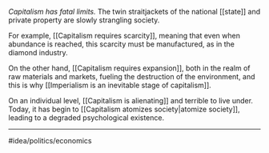 *Capitalism has fatal limits.* The twin straitjackets of the national [[state]] and private property are slowly strangling society. 

For example, [[Capitalism requires scarcity]], meaning that even when abundance is reached, this scarcity must be manufactured, as in the diamond industry. 

On the other hand, [[Capitalism requires expansion]], both in the realm of raw materials and markets, fueling the destruction of the environment, and this is why [[Imperialism is an inevitable stage of capitalism]]. 

On an individual level, [[Capitalism is alienating]] and terrible to live under. Today, it has begin to [[Capitalism atomizes society|atomize society]], leading to a degraded psychological existence. 

---
#idea/politics/economics 